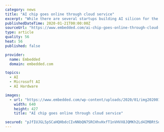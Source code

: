 ```yaml
---
category: news
title: "AI chip goes online through cloud service"
excerpt: "While there are several startups building AI silicon for the data center, Groq now joins Graphcore as the only two with accelerators commercially available for customers to use as part of a cloud service. Graphcore previously announced its accelerators are available as part of Microsoft Azure. “Groq’s simplified processing architecture is ..."
publishedDateTime: 2020-01-21T00:00:00Z
sourceUrl: "https://www.embedded.com/ai-chip-goes-online-through-cloud-service/"
type: article
quality: 56
heat: 56
published: false

provider:
  name: Embedded
  domain: embedded.com

topics:
  - AI
  - Microsoft AI
  - AI Hardware

images:
  - url: "https://www.embedded.com/wp-content/uploads/2020/01/img20200123110108Groq-s-AI-Chip-Debuts-in-the-C_0.jpg"
    width: 640
    height: 427
    title: "AI chip goes online through cloud service"

secured: "pJfIUJGL5pSCaHQHbdcCIvNNbQN7SRCHhvHxfT1nVHVX8JQMKh2Ld4IMBRtSdeAbxPZG+wFevKcUwgYnIKds+ihZF32zdFcYt184zxQPWe3e83d1QVmP5WJ1BXK+rKCgocNE8IfD81VXdFDIzJ12DBUf9kFwaolZ+8MoY22AavphB2Som5qAkb6mflkYurhEAx7SuQwokyTLB0ntUg+26E3t+lTlkMDHfeJ3uspp8OFnNrIsPZcBVQA1XXhU7rdgD9e8T2HS5pOzHlKl8z9dQ3adcqU1kyrW+WgRWX8yILH5c3uPQ6BmZkD5txxoR9rMX8bUUjYyDq8/a7KuuHLMqVRBsz+69yZzz/zvfFKbkUu25EnDcg5xA3HRC4e5LHBDBrNC0meb1kgV/vmJrpE7zjZHURPEfhyQxFrBeSoigsx8EocOd8qbXgWVkHcTdvGj10K8usfWPG/XcY5+Hmbhd85IcS6pjeof3wSSgj37gj8=;+Cowc9iO4/yOlOcSduT4bw=="
---
```


